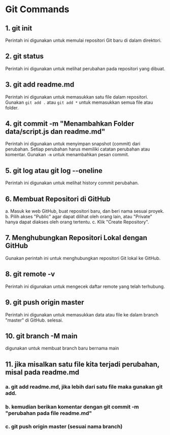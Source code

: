 # Git Commands

## 1. git init
Perintah ini digunakan untuk memulai repositori Git baru di dalam direktori.

## 2. git status
Perintah ini digunakan untuk melihat perubahan pada repositori yang dibuat.

## 3. git add readme.md
Perintah ini digunakan untuk memasukkan satu file dalam repositori. 
Gunakan `git add .` atau `git add *` untuk memasukkan semua file atau folder.

## 4. git commit -m "Menambahkan Folder data/script.js dan readme.md"
Perintah ini digunakan untuk menyimpan snapshot (commit) dari perubahan. 
Setiap perubahan harus memiliki catatan perubahan atau komentar. 
Gunakan `-m` untuk menambahkan pesan commit.

## 5. git log atau git log --oneline
Perintah ini digunakan untuk melihat history commit perubahan.

## 6. Membuat Repositori di GitHub
   a. Masuk ke web GitHub, buat repositori baru, dan beri nama sesuai proyek.
   b. Pilih akses "Public" agar dapat dilihat oleh orang lain, atau "Private" hanya dapat diakses oleh orang tertentu.
   c. Klik "Create Repository".

## 7. Menghubungkan Repositori Lokal dengan GitHub
Gunakan perintah ini untuk menghubungkan repositori Git lokal ke GitHub.

## 8. git remote -v
Perintah ini digunakan untuk mengecek daftar remote yang telah terhubung.

## 9. git push origin master
Perintah ini digunakan untuk memasukkan data atau file ke dalam branch "master" di GitHub.
selesai.

## 10. git branch -M main
digunakan untuk membuat branch baru bernama main


## 11. jika misalkan satu file kita terjadi perubahan, misal pada readme.md 
###  a. git add readme.md, jika lebih dari satu file maka gunakan git add.
###  b. kemudian berikan komentar dengan git commit -m "perubahan pada file readme.md"

###  c. git push origin master (sesuai nama branch)
